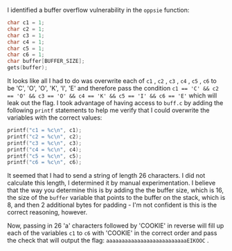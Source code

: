 I identified a buffer overflow vulnerability in the `oppsie` function:

```c
char c1 = 1;
char c2 = 1;
char c3 = 1;
char c4 = 1;
char c5 = 1;
char c6 = 1;
char buffer[BUFFER_SIZE];
gets(buffer);
```

It looks like all I had to do was overwrite each of `c1` , `c2` , `c3` , `c4` , `c5` , `c6` to
be 'C', 'O', 'O', 'K', 'I', 'E' and therefore pass the condition `c1 == 'C' && c2 == 'O' && c3 == 'O' && c4 == 'K' && c5 == 'I' && c6 == 'E'`
which will leak out the flag. I took advantage of having access to `buff.c` by adding the following `printf`
statements to help me verify that I could overwrite the variables with the 
correct values:

```c
printf("c1 = %c\n", c1);
printf("c2 = %c\n", c2);
printf("c3 = %c\n", c3);
printf("c4 = %c\n", c4);
printf("c5 = %c\n", c5);
printf("c6 = %c\n", c6);
```

It seemed that I had to send a string of length 26 characters.
I did not calculate this length, I determined it by manual experimentation. I
believe that the way you determine this is by adding the the buffer size, 
which is 16, the size of the `buffer` variable that points to the buffer on
the stack, which is 8, and then 2 additional bytes for padding - I'm not 
confident is this is the correct reasoning, however.

Now, passing in 26 'a' characters followed by 'COOKIE' in reverse will fill
up each of the variables `c1` to `c6` with 'COOKIE' in the correct order and
pass the check that will output the flag: `aaaaaaaaaaaaaaaaaaaaaaaaaaEIKOOC` .


